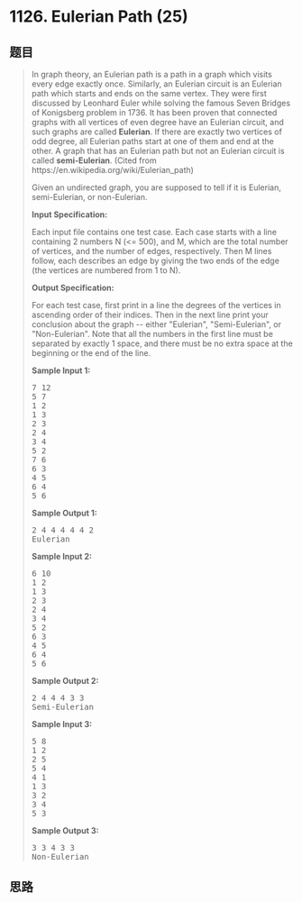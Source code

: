 <h1>1126. Eulerian Path (25)</h1>

## 题目

> <div id="problemContent">
> <p>In graph theory, an Eulerian path is a path in a graph which visits every edge exactly once. Similarly, an Eulerian circuit is an Eulerian path which starts and ends on the same vertex.  They were first discussed by Leonhard Euler while solving the famous Seven Bridges of Konigsberg problem in 1736.  It has been proven that connected graphs with all vertices of even degree have an Eulerian circuit, and such graphs are called <b>Eulerian</b>.   If there are exactly two vertices of odd degree, all Eulerian paths start at one of them and end at the other.  A graph that has an Eulerian path but not an Eulerian circuit is called <b>semi-Eulerian</b>. (Cited from https://en.wikipedia.org/wiki/Eulerian_path)
> </p>
> <p>
> Given an undirected graph, you are supposed to tell if it is Eulerian, semi-Eulerian, or non-Eulerian.
> </p>
> <p><b>Input Specification:</b></p>
> <p>Each input file contains one test case. Each case starts with a line containing 2 numbers N (&lt;= 500), and M, which are the total number of vertices, and the number of edges, respectively.  Then M lines follow, each describes an edge by giving the two ends of the edge (the vertices are numbered from 1 to N).</p>
> <p><b>Output Specification:</b></p>
> <p>For each test case, first print in a line the degrees of the vertices in ascending order of their indices.  Then in the next line print your conclusion about the graph -- either "Eulerian", "Semi-Eulerian", or "Non-Eulerian".  Note that all the numbers in the first line must be separated by exactly 1 space, and there must be no extra space at the beginning or the end of the line.
> </p>
> <b>Sample Input 1:</b><pre>
> 7 12
> 5 7
> 1 2
> 1 3
> 2 3
> 2 4
> 3 4
> 5 2
> 7 6
> 6 3
> 4 5
> 6 4
> 5 6
> </pre>
> <b>Sample Output 1:</b><pre>
> 2 4 4 4 4 4 2
> Eulerian
> </pre>
> <b>Sample Input 2:</b><pre>
> 6 10
> 1 2
> 1 3
> 2 3
> 2 4
> 3 4
> 5 2
> 6 3
> 4 5
> 6 4
> 5 6
> </pre>
> <b>Sample Output 2:</b><pre>
> 2 4 4 4 3 3
> Semi-Eulerian
> </pre>
> <b>Sample Input 3:</b><pre>
> 5 8
> 1 2
> 2 5
> 5 4
> 4 1
> 1 3
> 3 2
> 3 4
> 5 3
> </pre>
> <b>Sample Output 3:</b><pre>
> 3 3 4 3 3
> Non-Eulerian
> </pre>
> </div>

## 思路

